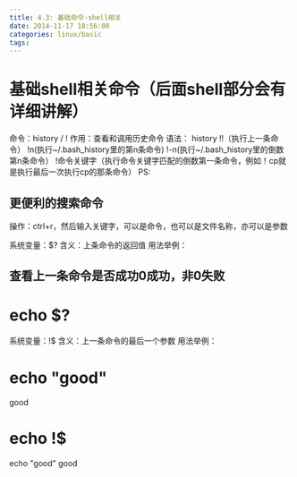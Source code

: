 ```yaml
---
title: 4.3: 基础命令-shell相关
date: 2014-11-17 18:56:00
categories: linux/basic
tags:
---
```

 
基础shell相关命令（后面shell部分会有详细讲解）
=================================
命令：history / ! 
作用：查看和调用历史命令
语法：
history
!!（执行上一条命令）
!n(执行~/.bash_history里的第n条命令)
!-n(执行~/.bash_history里的倒数第n条命令）
!命令关键字（执行命令关键字匹配的倒数第一条命令，例如！cp就是执行最后一次执行cp的那条命令）
PS:
## 更便利的搜索命令
操作：ctrl+r，然后输入关键字，可以是命令，也可以是文件名称，亦可以是参数
 
 
系统变量：$?
含义：上条命令的返回值
用法举例：
## 查看上一条命令是否成功0成功，非0失败
# echo $?
 
 
系统变量：!$
含义：上一条命令的最后一个参数
用法举例：
# echo "good"
good
# echo !$
echo "good"
good 
 
